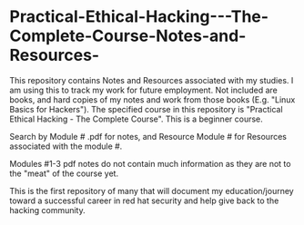 # Practical-Ethical-Hacking---The-Complete-Course-Notes-and-Resources-


This repository contains Notes and Resources associated with my studies. I am using this to track my work for future employment. Not included are books, and hard copies of my notes and work from those books (E.g. "Linux Basics for Hackers"). The specified course in this repository is
"Practical Ethical Hacking - The Complete Course". This is a beginner course.

Search by Module # .pdf for notes, and Resource Module # for Resources
associated with the module #. 

Modules #1-3 pdf notes do not contain much information as they are not to the "meat" of the course
yet.

This is the first repository of many that will document my education/journey
toward a successful career in red hat security and help give back to the hacking community.
